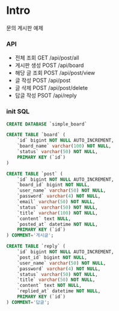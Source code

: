 # Intro
문의 계시판 예제


### API
- 전체 조회 GET /api/post/all
- 게시판 생성 POST /api/board
- 해당 글 조회 POST /api/post/view
- 글 작성 POST /api/post
- 글 삭제 POST /api/post/delete
- 답글 작성 PSOT /api/reply

### init SQL
```sql
CREATE DATABASE `simple_board`

CREATE TABLE `board` (
    `id` bigint NOT NULL AUTO_INCREMENT,
    `board_name` varchar(100) NOT NULL,
    `status` varchar(50) NOT NULL,
    PRIMARY KEY (`id`)
)

CREATE TABLE `post` (
    `id` bigint NOT NULL AUTO_INCREMENT,
    `board_id` bigint NOT NULL,
    `user_name` varchar(50) NOT NULL,
    `password` varchar(4) NOT NULL,
    `email` varchar(50) NOT NULL,
    `status` varchar(50) NOT NULL,
    `title` varchar(100) NOT NULL,
    `content` text NULL,
    `posted_at` datetime NOT NULL,
    PRIMARY KEY (`id`)
) COMMENT='게시글';

CREATE TABLE `reply` (
    `id` bigint NOT NULL AUTO_INCREMENT,
    `post_id` bigint NOT NULL,
    `user_name` varchar(50) NOT NULL,
    `password` varchar(4) NOT NULL,
    `status` varchar(50) NOT NULL,
    `title` varchar(50) NOT NULL,
    `content` text NOT NULL,
    `replied_at` datetime NOT NULL,
    PRIMARY KEY (`id`)
) COMMENT='답글';
```

